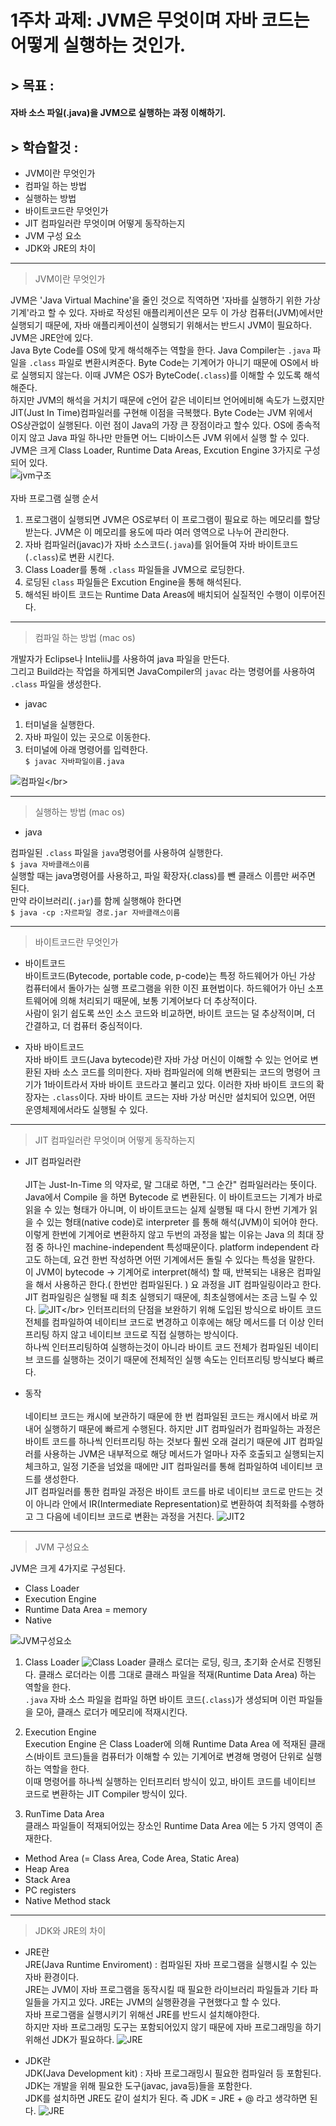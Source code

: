# 1주차 과제: JVM은 무엇이며 자바 코드는 어떻게 실행하는 것인가.

## > 목표 :
#### 자바 소스 파일(.java)을 JVM으로 실행하는 과정 이해하기.
## > 학습할것 :
- JVM이란 무엇인가
- 컴파일 하는 방법
- 실행하는 방법
- 바이트코드란 무엇인가
- JIT 컴파일러란 무엇이며 어떻게 동작하는지
- JVM 구성 요소
- JDK와 JRE의 차이
-----------
> JVM이란 무엇인가

JVM은 'Java Virtual Machine'을 줄인 것으로 직역하면 '자바를 실행하기 위한 가상 기계'라고 할 수 있다. 자바로 작성된 애플리케이션은 모두 이 가상 컴퓨터(JVM)에서만 실행되기 때문에, 자바 애플리케이션이 실행되기 위해서는 반드시 JVM이 필요하다. JVM은 JRE안에 있다.</br> 
Java Byte Code를 OS에 맞게 해석해주는 역할을 한다. Java Compiler는 `.java` 파일을 `.class` 파일로 변환시켜준다. Byte Code는 기계어가 아니기 때문에 OS에서 바로 실행되지 않는다. 이때 JVM은 OS가 ByteCode(`.class`)를 이해할 수 있도록 해석 해준다.</br>
하지만 JVM의 해석을 거치기 때문에 c언어 같은 네이티브 언어에비해 속도가 느렸지만 JIT(Just In Time)컴파일러를 구현해 이점을 극복했다. Byte Code는 JVM 위에서 OS상관없이 실행된다. 이런 점이 Java의 가장 큰 장점이라고 할수 있다. OS에 종속적이지 않고 Java 파일 하나만 만들면 어느 디바이스든 JVM 위에서 실행 할 수 있다. JVM은 크게 Class Loader, Runtime Data Areas, Excution Engine 3가지로 구성되어 있다.</br>
![jvm구조](https://miro.medium.com/max/2100/1*slIuYO633BCuBh_gfYRmGg.png "출처 https://heropy.blog/2017/09/30/markdown/") </br>
</br>
자바 프로그램 실행 순서</br>
1. 프로그램이 실행되면 JVM은 OS로부터 이 프로그램이 필요로 하는 메모리를 할당받는다. JVM은 이 메모리를 용도에 따라 여러 영역으로 나누어 관리한다. 
2. 자바 컴파일러(javac)가 자바 소스코드(`.java`)를 읽어들여 자바 바이트코드(`.class`)로 변환 시킨다. 
3. Class Loader를 통해 `.class` 파일들을 JVM으로 로딩한다.
4. 로딩된 `class` 파일들은 Excution Engine을 통해 해석된다.
5. 해석된 바이트 코드는 Runtime Data Areas에 배치되어 실질적인 수행이 이루어진다.</br>
------------
> 컴파일 하는 방법 (mac os)
 
 개발자가 Eclipse나 InteliiJ를 사용하여 java 파일을 만든다.</br>
 그리고 Build라는 작업을 하게되면 JavaCompiler의 `javac` 라는 명령어를 사용하여 `.class` 파일을 생성한다. 
- javac </br>
1. 터미널을 실행한다.
2. 자바 파일이 있는 곳으로 이동한다.
3. 터미널에 아래 명령어를 입력한다.</br>
`$ javac 자바파일이름.java` </br>

![컴파일](https://blog.kakaocdn.net/dn/bdjypD/btqvW2UYOVN/BbrwEZCEa4BEnUMfe3Kquk/img.png "출처 https://kim6394.tistory.com/215")</br>

------------
> 실행하는 방법 (mac os)
- java

컴파일된 `.class` 파일을 `java`명령어를 사용하여 실행한다.</br>
`$ java 자바클래스이름` </br>
 실행할 때는 java명령어를 사용하고, 파일 확장자(.class)를 뺀 클래스 이름만 써주면 된다.</br>
 만약 라이브러리(`.jar`)를 함께 실행해야 한다면 </br>
 `$ java -cp :자르파일 경로.jar 자바클래스이름`</br>

 ------------
> 바이트코드란 무엇인가
- 바이트코드 </br>
바이트코드(Bytecode, portable code, p-code)는 특정 하드웨어가 아닌 가상 컴퓨터에서 돌아가는 실행 프로그램을 위한 이진 표현법이다. 하드웨어가 아닌 소프트웨어에 의해 처리되기 때문에, 보통 기계어보다 더 추상적이다.</br>
사람이 읽기 쉽도록 쓰인 소스 코드와 비교하면, 바이트 코드는 덜 추상적이며, 더 간결하고, 더 컴퓨터 중심적이다. 

- 자바 바이트코드 </br>
자바 바이트 코드(Java bytecode)란 자바 가상 머신이 이해할 수 있는 언어로 변환된 자바 소스 코드를 의미한다.
자바 컴파일러에 의해 변환되는 코드의 명령어 크기가 1바이트라서 자바 바이트 코드라고 불리고 있다.
이러한 자바 바이트 코드의 확장자는 `.class`이다.
자바 바이트 코드는 자바 가상 머신만 설치되어 있으면, 어떤 운영체제에서라도 실행될 수 있다.
-------------
>JIT 컴파일러란 무엇이며 어떻게 동작하는지

- JIT 컴파일러란</br><br>
JIT는 Just-In-Time 의 약자로, 말 그대로 하면, "그 순간" 컴파일러라는 뜻이다.</br>
Java에서 Compile 을 하면 Bytecode 로 변환된다.
이 바이트코드는 기계가 바로 읽을 수 있는 형태가 아니며, 
이 바이트코드는 실제 실행될 때 다시 한번 기계가 읽을 수 있는 형태(native code)로 interpreter 를 통해 해석(JVM)이 되어야 한다.</br>
이렇게 한번에 기계어로 변환하지 않고 두번의 과정을 밟는 이유는 
Java 의 최대 장점 중 하나인 machine-independent 특성때문이다. 
platform independent 라고도 하는데, 요건 한번 작성하면 어떤 기계에서든 돌릴 수 있다는 특성을 말한다.</br>
이 JVM이 bytecode -> 기계어로 interpret(해석) 할 때,
반복되는 내용은 컴파일을 해서 사용하곤 한다.( 한번만 컴파일된다. )
요 과정을 JIT 컴파일링이라고 한다.
JIT 컴파일링은 실행될 때 최초 실행되기 때문에, 최초실행에서는 조금 느릴 수 있다.
![JIT](https://mblogthumb-phinf.pstatic.net/MjAyMDAzMDlfMjQ2/MDAxNTgzNzI5NzE5OTMx.ssOvevl1zjkfpsRqbDaD2OIcrD-DLCk6-09nLVF7_log.-Qgy9hTaFRLQQzMkoq4bX1v1I9e77Mb3BM7WBL_ukU8g.PNG.ki630808/jitcompiler3.PNG?type=w800 "출처 https://m.blog.naver.com/ki630808/221844888233")</br>
 인터프리터의 단점을 보완하기 위해 도입된 방식으로 바이트 코드 전체를 컴파일하여 네이티브 코드로 변경하고 이후에는 해당 메서드를 더 이상 인터프리팅 하지 않고 네이티브 코드로 직접 실행하는 방식이다.</br> 하나씩 인터프리팅하여 실행하는것이 아니라 바이트 코드 전체가 컴파일된 네이티브 코드를 실행하는 것이기 때문에 전체적인 실행 속도는 인터프리팅 방식보다 빠르다.

 - 동작 </br></br>
 네이티브 코드는 캐시에 보관하기 때문에 한 번 컴파일된 코드는 캐시에서 바로 꺼내어 실행하기 때문에 빠르게 수행된다. 하지만 JIT 컴파일러가 컴파일하는 과정은 바이트 코드를 하나씩 인터프리팅 하는 것보다 훨씬 오래 걸리기 때문에 JIT 컴파일러를 사용하는 JVM은 내부적으로 해당 메서드가 얼마나 자주 호출되고 실행되는지 체크하고, 일정 기준을 넘었을 때에만 JIT 컴파일러를 통해 컴파일하여 네이티브 코드를 생성한다.</br>
 JIT 컴파일러를 통한 컴파일 과정은 바이트 코드를 바로 네이티브 코드로 만드는 것이 아니라 안에서 IR(Intermediate Representation)로 변환하여 최적화를 수행하고 그 다음에 네이티브 코드로 변환는 과정을 거친다.
![JIT2](https://img1.daumcdn.net/thumb/R1280x0/?scode=mtistory2&fname=https%3A%2F%2Ft1.daumcdn.net%2Fcfile%2Ftistory%2F9949E83D5B73D7EA25 "출처 https://steady-snail.tistory.com/67")
------------
> JVM 구성요소

JVM은 크게 4가지로 구성된다. 
- Class Loader
- Execution Engine
- Runtime Data Area = memory
- Native

![JVM구성요소](https://miro.medium.com/max/2100/1*0QTaWr-_7nK5w4OspltAcA.jpeg "출처 https://medium.com/webeveloper/jvm-java-virtual-machine-architecture-94b914e93d86")

1. Class Loader
![Class Loader](https://miro.medium.com/max/2100/1*CxSdAreqKLQtu0Jx_UrDtA.jpeg "출처 https://medium.com/webeveloper/jvm-java-virtual-machine-architecture-94b914e93d86")
클래스 로더는 로딩, 링크, 초기화 순서로 진행된다. 클래스 로더라는 이름 그대로 클래스 파일을 적재(Runtime Data Area) 하는 역할을 한다.</br>
`.java` 자바 소스 파일을 컴파일 하면 바이트 코드(`.class`)가 생성되며 이런 파일들을 모아, 클래스 로더가 메모리에 적재시킨다.

2. Execution Engine</br>
Execution Engine 은 Class Loader에 의해 Runtime Data Area 에 적재된 클래스(바이트 코드)들을 컴퓨터가 이해할 수 있는 기계어로 변경해 명령어 단위로 실행하는 역할을 한다.</br> 이때 명령어를 하나씩 실행하는 인터프리터 방식이 있고, 바이트 코드를 네이티브 코드로 변환하는 JIT Compiler 방식이 있다.

3. RunTime Data Area</br>
클래스 파일들이 적재되어있는 장소인 Runtime Data Area 에는 5 가지 영역이 존재한다.
- Method Area (= Class Area, Code Area, Static Area)
- Heap Area
- Stack Area
- PC registers
- Native Method stack
--------
> JDK와 JRE의 차이
- JRE란 </br>
JRE(Java Runtime Enviroment) : 컴파일된 자바 프로그램을 실행시킬 수 있는 자바 환경이다. </br>
JRE는 JVM이 자바 프로그램을 동작시킬 때 필요한 라이브러리 파일들과 기타 파일들을 가지고 있다.
JRE는 JVM의 실행환경을 구현했다고 할 수 있다.</br>
자바 프로그램을 실행시키기 위해선 JRE를 반드시 설치해야한다.</br>
하지만 자바 프로그래밍 도구는 포함되어있지 않기 때문에 자바 프로그래밍을 하기 위해선 JDK가 필요하다.
![JRE](https://goodgid.github.io/assets/img/java/java_jdk_jre_1.png "출처 https://goodgid.github.io/Java-JDK-JRE/")

- JDK란 </br>
JDK(Java Development kit) : 자바 프로그래밍시 필요한 컴파일러 등 포함된다.</br>
JDK는 개발을 위해 필요한 도구(javac, java등)들을 포함한다.</br>
JDK를 설치하면 JRE도 같이 설치가 된다.
즉 JDK = JRE + @ 라고 생각하면 된다.
![JRE](https://goodgid.github.io/assets/img/java/java_jdk_jre_2.png "출처 https://goodgid.github.io/Java-JDK-JRE/")